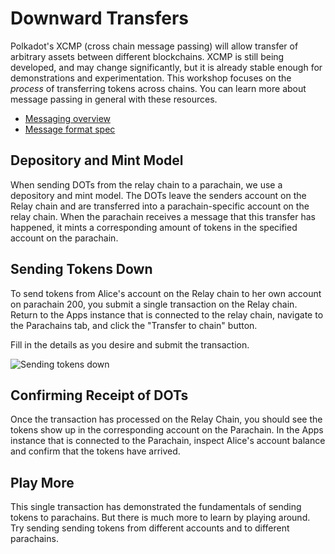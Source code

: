# Downward Transfers

Polkadot's XCMP (cross chain message passing) will allow transfer of arbitrary assets between
different blockchains. XCMP is still being developed, and may change significantly, but it is
already stable enough for demonstrations and experimentation. This workshop focuses on the _process_
of transferring tokens across chains. You can learn more about message passing in general with these
resources.

- [Messaging overview](https://github.com/paritytech/polkadot/blob/master/roadmap/implementers-guide/src/messaging.md)
- [Message format spec](https://github.com/paritytech/xcm-format)

## Depository and Mint Model

When sending DOTs from the relay chain to a parachain, we use a depository and mint model. The DOTs
leave the senders account on the Relay chain and are transferred into a parachain-specific account
on the relay chain. When the parachain receives a message that this transfer has happened, it mints
a corresponding amount of tokens in the specified account on the parachain.

## Sending Tokens Down

To send tokens from Alice's account on the Relay chain to her own account on parachain 200, you
submit a single transaction on the Relay chain. Return to the Apps instance that is connected to the
relay chain, navigate to the Parachains tab, and click the "Transfer to chain" button.

Fill in the details as you desire and submit the transaction.

![Sending tokens down](../assets/downward-transfer-screenshot.png)

## Confirming Receipt of DOTs

Once the transaction has processed on the Relay Chain, you should see the tokens show up in the
corresponding account on the Parachain. In the Apps instance that is connected to the Parachain,
inspect Alice's account balance and confirm that the tokens have arrived.

## Play More

This single transaction has demonstrated the fundamentals of sending tokens to parachains. But there
is much more to learn by playing around. Try sending sending tokens from different accounts and to
different parachains.
